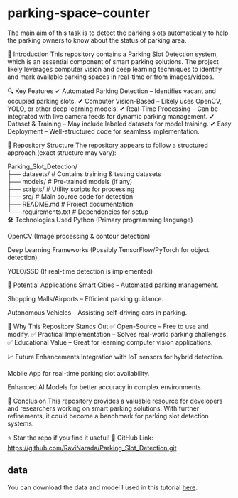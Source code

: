 # parking-space-counter

The main aim of this task is to detect the parking slots automatically
to help the parking owners to know about the status of parking area.

<!-- [![Watch the video](https://img.youtube.com/vi/F-884J2mnOY/0.jpg)](https://www.youtube.com/watch?v=F-884J2mnOY) -->
📌 Introduction
This repository contains a Parking Slot Detection system, which is an essential component of smart parking solutions. The project likely leverages computer vision and deep learning techniques to identify and mark available parking spaces in real-time or from images/videos.

🔍 Key Features
✔ Automated Parking Detection – Identifies vacant and occupied parking slots.
✔ Computer Vision-Based – Likely uses OpenCV, YOLO, or other deep learning models.
✔ Real-Time Processing – Can be integrated with live camera feeds for dynamic parking management.
✔ Dataset & Training – May include labeled datasets for model training.
✔ Easy Deployment – Well-structured code for seamless implementation.

📂 Repository Structure
The repository appears to follow a structured approach (exact structure may vary):

Parking_Slot_Detection/  
├── datasets/                # Contains training & testing datasets  
├── models/                  # Pre-trained models (if any)  
├── scripts/                 # Utility scripts for processing  
├── src/                     # Main source code for detection  
├── README.md                # Project documentation  
└── requirements.txt         # Dependencies for setup  
🛠 Technologies Used
Python (Primary programming language)

OpenCV (Image processing & contour detection)

Deep Learning Frameworks (Possibly TensorFlow/PyTorch for object detection)

YOLO/SSD (If real-time detection is implemented)

🚀 Potential Applications
Smart Cities – Automated parking management.

Shopping Malls/Airports – Efficient parking guidance.

Autonomous Vehicles – Assisting self-driving cars in parking.

🌟 Why This Repository Stands Out
✅ Open-Source – Free to use and modify.
✅ Practical Implementation – Solves real-world parking challenges.
✅ Educational Value – Great for learning computer vision applications.

📈 Future Enhancements
Integration with IoT sensors for hybrid detection.

Mobile App for real-time parking slot availability.

Enhanced AI Models for better accuracy in complex environments.

🎯 Conclusion
This repository provides a valuable resource for developers and researchers working on smart parking solutions. With further refinements, it could become a benchmark for parking slot detection systems.

⭐ Star the repo if you find it useful!
🔗 GitHub Link: https://github.com/RaviNarada/Parking_Slot_Detection.git

## data

You can download the data and model I used in this tutorial [here](https://drive.google.com/drive/folders/1CjEFWihRqTLNUnYRwHXxGAVwSXF2k8QC?usp=sharing).
